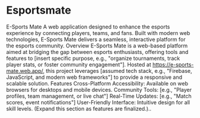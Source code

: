 # Esportsmate
E-Sports Mate
A web application designed to enhance the esports experience by connecting players, teams, and fans. Built with modern web technologies, E-Sports Mate delivers a seamless, interactive platform for the esports community.
Overview
E-Sports Mate is a web-based platform aimed at bridging the gap between esports enthusiasts, offering tools and features to [insert specific purpose, e.g., "organize tournaments, track player stats, or foster community engagement"]. Hosted at https://e-sports-mate.web.app/, this project leverages [assumed tech stack, e.g., "Firebase, JavaScript, and modern web frameworks"] to provide a responsive and scalable solution.
Features
Cross-Platform Accessibility: Available on web browsers for desktops and mobile devices.
Community Tools: [e.g., "Player profiles, team management, or live chat"]
Real-Time Updates: [e.g., "Match scores, event notifications"]
User-Friendly Interface: Intuitive design for all skill levels. (Expand this section as features are finalized.)..
